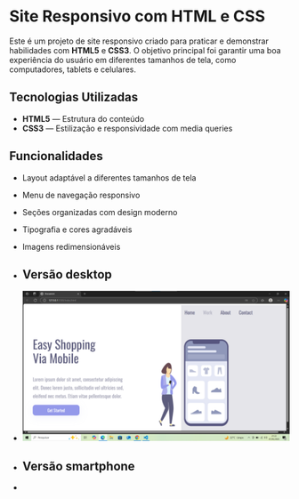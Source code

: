 # Site Responsivo com HTML e CSS

Este é um projeto de site responsivo criado para praticar e demonstrar habilidades com **HTML5** e **CSS3**. O objetivo principal foi garantir uma boa experiência do usuário em diferentes tamanhos de tela, como computadores, tablets e celulares.

## Tecnologias Utilizadas

- **HTML5** — Estrutura do conteúdo
- **CSS3** — Estilização e responsividade com media queries

## Funcionalidades

- Layout adaptável a diferentes tamanhos de tela
- Menu de navegação responsivo
- Seções organizadas com design moderno
- Tipografia e cores agradáveis
- Imagens redimensionáveis

- ## Versão desktop
- <img src="https://github.com/Andrecruzac85/Easy-Shopping/blob/main/assets/shopping%20desktop.png?raw=true"/> 
- ## Versão smartphone
- <img src=""/> 



